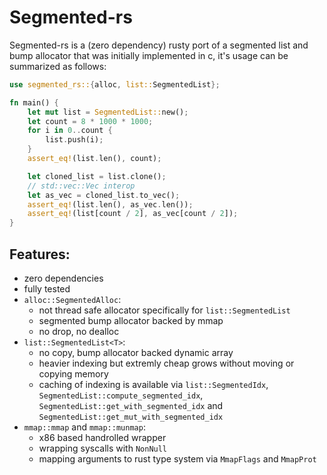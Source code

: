 # Segmented-rs

Segmented-rs is a (zero dependency) rusty port of a segmented list and bump
allocator that was initially implemented in c, it's usage can be summarized as
follows:

```rust
use segmented_rs::{alloc, list::SegmentedList};

fn main() {
    let mut list = SegmentedList::new();
    let count = 8 * 1000 * 1000;
    for i in 0..count {
        list.push(i);
    }
    assert_eq!(list.len(), count);

    let cloned_list = list.clone();
    // std::vec::Vec interop
    let as_vec = cloned_list.to_vec();
    assert_eq!(list.len(), as_vec.len());
    assert_eq!(list[count / 2], as_vec[count / 2]);
}
```

## Features:

- zero dependencies
- fully tested
- `alloc::SegmentedAlloc`: 
    - not thread safe allocator specifically for `list::SegmentedList`
    - segmented bump allocator backed by mmap
    - no drop, no dealloc
- `list::SegmentedList<T>`:
    - no copy, bump allocator backed dynamic array
    - heavier indexing but extremly cheap grows without moving or copying memory
    - caching of indexing is available via `list::SegmentedIdx`,
      `SegmentedList::compute_segmented_idx`,
      `SegmentedList::get_with_segmented_idx` and
      `SegmentedList::get_mut_with_segmented_idx`
- `mmap::mmap` and `mmap::munmap`:
    - x86 based handrolled wrapper 
    - wrapping syscalls with `NonNull`
    - mapping arguments to rust type system via `MmapFlags` and `MmapProt`
